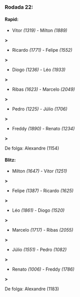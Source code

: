 ### Rodada 22:

#### Rapid:

* Vitor *(1319)*     -     Milton *(1889)*

 **>** 
* Ricardo *(1771)*     -     Felipe *(1552)*

 **>** 
* Diogo *(1236)*     -     Léo *(1933)*

 **>** 
* Ribas *(1623)*     -     Marcelo *(2049)*

 **>** 
* Pedro *(1225)*     -     Júlio *(1706)*

 **>** 
* Freddy *(1890)*     -     Renato *(1234)*

 **>** 

De folga: Alexandre (1154)

#### Blitz:

* Milton *(1647)*     -     Vitor *(1251)*

 **>** 
* Felipe *(1387)*     -     Ricardo *(1625)*

 **>** 
* Léo *(1861)*     -     Diogo *(1520)*

 **>** 
* Marcelo *(1717)*     -     Ribas *(2055)*

 **>** 
* Júlio *(1551)*     -     Pedro *(1082)*

 **>** 
* Renato *(1006)*     -     Freddy *(1786)*

 **>** 

De folga: Alexandre (1183)

